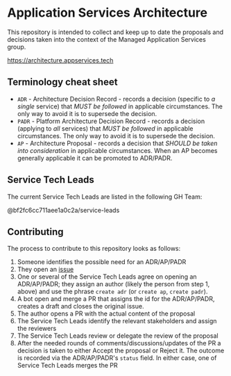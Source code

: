 # Application Services Architecture

This repository is intended to collect and keep up to date the proposals and decisions taken into the context of the Managed Application Services group.

https://architecture.appservices.tech

## Terminology cheat sheet

 - `ADR` - Architecture Decision Record - records a decision (specific to *a single* service) that *MUST be followed* in applicable circumstances. The only way to avoid it is to supersede the decision.
 - `PADR` - Platform Architecture Decision Record - records a decision (applying to *all* services) that *MUST be followed* in applicable circumstances. The only way to avoid it is to supersede the decision.
 - `AP` - Architecture Proposal - records a decision that *SHOULD be taken into consideration* in applicable circumstances. When an AP becomes generally applicable it can be promoted to ADR/PADR.

## Service Tech Leads

The current Service Tech Leads are listed in the following GH Team:

@bf2fc6cc711aee1a0c2a/service-leads

## Contributing

The process to contribute to this repository looks as follows:

1. Someone identifies the possible need for an ADR/AP/PADR
2. They open an [issue](https://github.com/bf2fc6cc711aee1a0c2a/architecture/issues)
3. One or several of the Service Tech Leads agree on opening an ADR/AP/PADR; they assign an author (likely the person from step 1, above) and use the phrase `create adr` (or `create ap`, `create padr`). 
4. A bot open and merge a PR that assigns the id for the ADR/AP/PADR, creates a draft and closes the original issue.
5. The author opens a PR with the actual content of the proposal
5. The Service Tech Leads identify the relevant stakeholders and assign the reviewers
6. The Service Tech Leads review or delegate the review of the proposal
7. After the needed rounds of comments/discussions/updates of the PR a decision is taken to either Accept the proposal or Reject it. The outcome is recorded via the ADR/AP/PADR's `status` field. In either case, one of Service Tech Leads merges the PR
